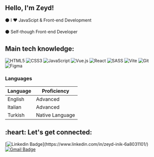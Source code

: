 ## Hello, I'm Zeyd!

⚫ I ❤️ JavaScipt & Front-end Development

⚫ Self-though Front-end Developer 


## Main tech knowledge:

![HTML5](https://img.shields.io/badge/html5-%23E34F26.svg?style=for-the-badge&logo=html5&logoColor=white)
![CSS3](https://img.shields.io/badge/css3-%231572B6.svg?style=for-the-badge&logo=css3&logoColor=white)
![JavaScript](https://img.shields.io/badge/javascript-%23323330.svg?style=for-the-badge&logo=javascript&logoColor=%23F7DF1E)
![Vue.js](https://img.shields.io/badge/vuejs-%2335495e.svg?style=for-the-badge&logo=vuedotjs&logoColor=%234FC08D)
![React](https://img.shields.io/badge/react-%2320232a.svg?style=for-the-badge&logo=react&logoColor=%2361DAFB)
![SASS](https://img.shields.io/badge/SASS-hotpink.svg?style=for-the-badge&logo=SASS&logoColor=white)
![Vite](https://img.shields.io/badge/vite-%23646CFF.svg?style=for-the-badge&logo=vite&logoColor=white)
![Git](https://img.shields.io/badge/git-%23F05033.svg?style=for-the-badge&logo=git&logoColor=white)
![Figma](https://img.shields.io/badge/figma-%23F24E1E.svg?style=for-the-badge&logo=figma&logoColor=white)

### Languages 

| Language      | Proficiency                                                               |
| ------------- | ------------------------------------------------------------------------- |
| English       | Advanced                                                                  |
| Italian       | Advanced                                                                  |
| Turkish       | Native Language                                                           |

<h2 align="left">:heart: Let's get connected:</h2>

[![Linkedin Badge](https://img.shields.io/badge/-zeyd-blue?style=flat-square&logo=Linkedin&logoColor=white&link=[https://www.linkedin.com/in/imsivram1999/](https://www.linkedin.com/in/zeyd-inik-6a8031101/))](https://www.linkedin.com/in/zeyd-inik-6a8031101/)
[![Gmail Badge](https://img.shields.io/badge/-1zeydinik@gmail.com-c14438?style=flat-square&logo=Gmail&logoColor=white&link=mailto:1zeydinik@gmail.com)](mailto:1zeydinik@gmail.com)


 






